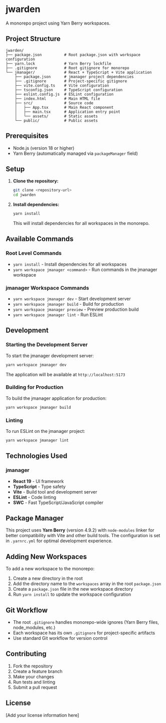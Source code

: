# jwarden

A monorepo project using Yarn Berry workspaces.

## Project Structure

```
jwarden/
├── package.json          # Root package.json with workspace configuration
├── yarn.lock             # Yarn Berry lockfile
├── .gitignore            # Root gitignore for monorepo
└── jmanager/             # React + TypeScript + Vite application
    ├── package.json      # jmanager project dependencies
    ├── .gitignore        # Project-specific gitignore
    ├── vite.config.ts    # Vite configuration
    ├── tsconfig.json     # TypeScript configuration
    ├── eslint.config.js  # ESLint configuration
    ├── index.html        # Main HTML file
    ├── src/              # Source code
    │   ├── App.tsx       # Main React component
    │   ├── main.tsx      # Application entry point
    │   └── assets/       # Static assets
    └── public/           # Public assets
```

## Prerequisites

- Node.js (version 18 or higher)
- Yarn Berry (automatically managed via `packageManager` field)

## Setup

1. **Clone the repository:**

    ```bash
    git clone <repository-url>
    cd jwarden
    ```

2. **Install dependencies:**

    ```bash
    yarn install
    ```

    This will install dependencies for all workspaces in the monorepo.

## Available Commands

### Root Level Commands

- `yarn install` - Install dependencies for all workspaces
- `yarn workspace jmanager <command>` - Run commands in the jmanager workspace

### jmanager Workspace Commands

- `yarn workspace jmanager dev` - Start development server
- `yarn workspace jmanager build` - Build for production
- `yarn workspace jmanager preview` - Preview production build
- `yarn workspace jmanager lint` - Run ESLint

## Development

### Starting the Development Server

To start the jmanager development server:

```bash
yarn workspace jmanager dev
```

The application will be available at `http://localhost:5173`

### Building for Production

To build the jmanager application for production:

```bash
yarn workspace jmanager build
```

### Linting

To run ESLint on the jmanager project:

```bash
yarn workspace jmanager lint
```

## Technologies Used

### jmanager

- **React 19** - UI framework
- **TypeScript** - Type safety
- **Vite** - Build tool and development server
- **ESLint** - Code linting
- **SWC** - Fast TypeScript/JavaScript compiler

## Package Manager

This project uses **Yarn Berry** (version 4.9.2) with `node-modules` linker for better compatibility with Vite and other build tools. The configuration is set in `.yarnrc.yml` for optimal development experience.

## Adding New Workspaces

To add a new workspace to the monorepo:

1. Create a new directory in the root
2. Add the directory name to the `workspaces` array in the root `package.json`
3. Create a `package.json` file in the new workspace directory
4. Run `yarn install` to update the workspace configuration

## Git Workflow

- The root `.gitignore` handles monorepo-wide ignores (Yarn Berry files, node_modules, etc.)
- Each workspace has its own `.gitignore` for project-specific artifacts
- Use standard Git workflow for version control

## Contributing

1. Fork the repository
2. Create a feature branch
3. Make your changes
4. Run tests and linting
5. Submit a pull request

## License

[Add your license information here]
